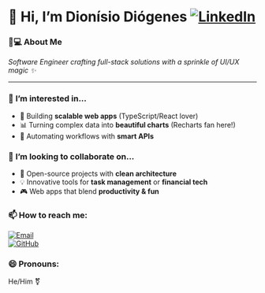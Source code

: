 # 👋 Hi, I’m Dionísio Diógenes [![LinkedIn](https://img.shields.io/badge/-Connect-blue?style=flat&logo=linkedin)](https://www.linkedin.com/in/dionisiodiogenes/)  

### 👨💻 **About Me**  
*Software Engineer crafting full-stack solutions with a sprinkle of UI/UX magic ✨*  

---

### 🎯 **I’m interested in...**  
- 🚀 Building **scalable web apps** (TypeScript/React lover) 
- 📊 Turning complex data into **beautiful charts** (Recharts fan here!)  
- 🤖 Automating workflows with **smart APIs**  

### 💞️ **I’m looking to collaborate on...**  
- 🧩 Open-source projects with **clean architecture**  
- 💡 Innovative tools for **task management** or **financial tech**  
- 🎮 Web apps that blend **productivity & fun**  

### 📫 **How to reach me:**  
[![Email](https://img.shields.io/badge/-dionisiodiogenesmacedo@gmail.com-c14438?style=flat&logo=gmail&logoColor=white)](mailto:dionisiodiogenesmacedo@gmail.com)  
[![GitHub](https://img.shields.io/badge/-@Dionisio--DM-181717?style=flat&logo=github)](https://github.com/Dionisio-DM)  

### 😄 **Pronouns:**  
He/Him ⚧️  
